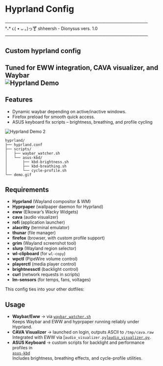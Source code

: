 # Hyprland Config 

───────────────────────────────────────────────  
 °˖* ૮( • ᴗ ｡)っ🍸 shheersh - Dionysus vers. 1.0   
 ───────────────────────────────────────────────  
 
## Custom **hyprland** config
Tuned for EWW integration, CAVA visualizer, and Waybar  
![Hyprland Demo](../../assets/demo-hypr.gif)  
---

##  Features
  - Dynamic waybar depending on active/inactive windows.
  - Firefox preload for smooth quick access. 
  - ASUS keyboard fix scripts – brightness, breathing, and profile cycling

![Hyprland Demo 2](../../assets/demo-hypr-2.gif)

``` 
hyprland/
├── hyprland.conf
├── scripts/
│   ├── waybar_watcher.sh
│   └── asus-kbd/
│       ├── kbd-brightness.sh
│       ├── kbd-breathing.sh
│       └── cycle-profile.sh
└── demo.gif  
```

## Requirements
  - **Hyprland** (Wayland compositor & WM)
  - **Hyprpaper** (wallpaper daemon for Hyprland)
  - **eww** (Elkowar’s Wacky Widgets)
  - **cava** (audio visualizer)
  - **rofi** (application launcher)
  - **alacritty** (terminal emulator)
  - **thunar** (file manager)
  - **firefox** (browser, with custom profile support)
  - **grim** (Wayland screenshot tool)
  - **slurp** (Wayland region selector)
  - **wl-clipboard** (for `wl-copy`)
  - **wpctl** (PipeWire volume control)
  - **playerctl** (media player control)
  - **brightnessctl** (backlight control)
  - **curl** (network requests in scripts)
  - **lm-sensors** (for temps, fans, voltages)

This config ties into your other dotfiles:

## Usage

- **Waybar/Eww** → via [`waybar_watcher.sh`](https://github.com/pewdiepie-archdaemon/dionysus/blob/dionysus/dotfiles/hypr/scripts/waybar_watcher.sh)  
  Keeps Waybar and EWW and hyprpaper running reliably under Hyprland.
- **CAVA Visualizer** → launched on login, outputs ASCII to `/tmp/cava.raw`  
  Integrated with EWW via [`audio_visualizer.py`][`audio_visualizer.py`](https://github.com/pewdiepie-archdaemon/dionysus/blob/dionysus/dotfiles/eww/).
- **ASUS Keyboard** → custom scripts for backlight and performance profiles in  
  [`asus-kbd`](https://github.com/pewdiepie-archdaemon/dionysus/tree/dionysus/dotfiles/hypr/scripts/asus-kbd)   
  Includes brightness, breathing effects, and cycle-profile utilities.

